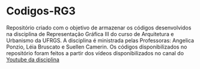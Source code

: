 # Codigos-RG3
 Repositório criado com o objetivo de armazenar os códigos desenvolvidos na disciplina de Representação Gráfica III do curso de Arquitetura e Urbanismo da UFRGS.
 A disciplina é ministrada pelas Professoras: Angelica Ponzio, Léia Bruscato e Suellen Camerin.
 Os códigos disponibilizados no repositório foram feitos a partir dos vídeos disponibilizados no canal do [Youtube da disciplina](https://www.youtube.com/@representacaografica3570) 
